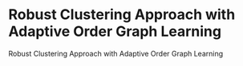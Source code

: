 # Robust Clustering Approach with Adaptive Order Graph Learning
Robust Clustering Approach with Adaptive Order Graph Learning
